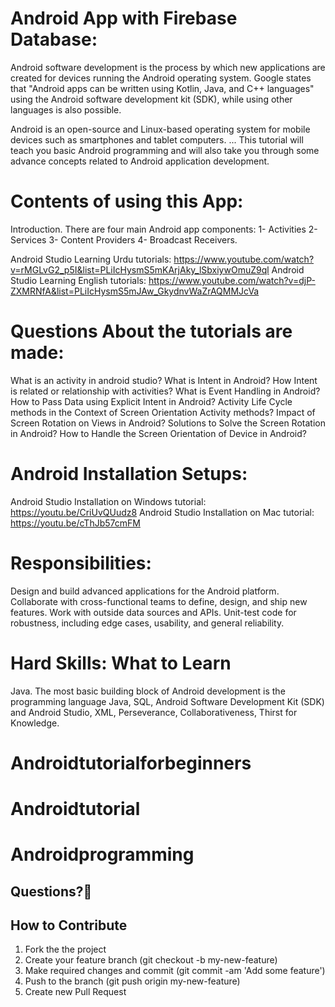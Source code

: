 # Android App with Firebase Database:
Android software development is the process by which new applications are created for devices running the Android operating system. Google states that "Android apps can be written using Kotlin, Java, and C++ languages" using the Android software development kit (SDK), while using other languages is also possible.

Android is an open-source and Linux-based operating system for mobile devices such as smartphones and tablet computers. ... This tutorial will teach you basic Android programming and will also take you through some advance concepts related to Android application development.

# Contents of using this App:
Introduction. There are four main Android app components: 
1- Activities 
2- Services 
3- Content Providers 
4- Broadcast Receivers.

Android Studio Learning Urdu tutorials: 
https://www.youtube.com/watch?v=rMGLvG2_p5I&list=PLiIcHysmS5mKArjAky_lSbxiywOmuZ9ql
Android Studio Learning English tutorials: 
https://www.youtube.com/watch?v=djP-ZXMRNfA&list=PLiIcHysmS5mJAw_GkydnvWaZrAQMMJcVa

# Questions About the tutorials are made:
What is an activity in android studio?
What is Intent in Android?
How Intent is related or relationship with activities?
What is Event Handling in Android?
How to Pass Data using Explicit Intent in Android?
Activity Life Cycle methods in the Context of Screen Orientation Activity methods?
Impact of Screen Rotation on Views in Android?
Solutions to Solve the Screen Rotation in Android?
How to Handle the Screen Orientation of Device in Android?

# Android Installation Setups:
Android Studio Installation on Windows tutorial: 
https://youtu.be/CriUvQUudz8
Android Studio Installation on Mac tutorial: 
https://youtu.be/cThJb57cmFM

# Responsibilities:
Design and build advanced applications for the Android platform. Collaborate with cross-functional teams to define, design, and ship new features. Work with outside data sources and APIs. Unit-test code for robustness, including edge cases, usability, and general reliability.

# Hard Skills: What to Learn
Java. The most basic building block of Android development is the programming language Java, SQL, Android Software Development Kit (SDK) and Android Studio, XML, Perseverance, Collaborativeness, Thirst for Knowledge.

# Androidtutorialforbeginners 
# Androidtutorial 
# Androidprogramming

## Questions?🤔

## How to Contribute
1. Fork the the project
2. Create your feature branch (git checkout -b my-new-feature)
3. Make required changes and commit (git commit -am 'Add some feature')
4. Push to the branch (git push origin my-new-feature)
5. Create new Pull Request
